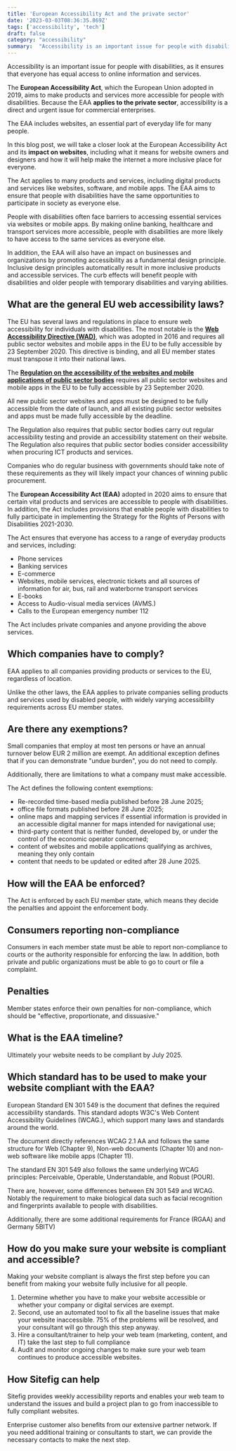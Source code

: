 ```yaml
---
title: 'European Accessibility Act and the private sector'
date: '2023-03-03T08:36:35.869Z'
tags: ['accessibility', 'tech']
draft: false
category: "accessibility"
summary:  "Accessibility is an important issue for people with disabilities, as it ensures that everyone has equal access to online information and services. The European Accessibility Act, which the European Union adopted in 2019, aims to make products and services more accessible for people with disabilities, Because the EAA applies to the private sector, accessibility is a direct and urgent issue for commercial enterprises."
---
```

Accessibility is an important issue for people with disabilities, as it ensures that everyone has equal access to online information and services.

The **European Accessibility Act**, which the European Union adopted in 2019, aims to make products and services more accessible for people with disabilities. Because the EAA **applies to the private sector**, accessibility is a direct and urgent issue for commercial enterprises.

The EAA includes websites, an essential part of everyday life for many people.

In this blog post, we will take a closer look at the European Accessibility Act and its **impact on websites**, including what it means for website owners and designers and how it will help make the internet a more inclusive place for everyone.

The Act applies to many products and services, including digital products and services like websites, software, and mobile apps. The EAA aims to ensure that people with disabilities have the same opportunities to participate in society as everyone else.

People with disabilities often face barriers to accessing essential services via websites or mobile apps. By making online banking, healthcare and transport services more accessible, people with disabilities are more likely to have access to the same services as everyone else.

In addition, the EAA will also have an impact on businesses and organizations by promoting accessibility as a fundamental design principle. Inclusive design principles automatically result in more inclusive products and accessible services. The curb effects will benefit people with disabilities and older people with temporary disabilities and varying abilities.

What are the general EU web accessibility laws?
-------------------------------------------------------------------------------------------------------

The EU has several laws and regulations in place to ensure web accessibility for individuals with disabilities. The most notable is the **[Web Accessibility Directive (WAD)](https://eur-lex.europa.eu/eli/dir/2016/2102/oj)**, which was adopted in 2016 and requires all public sector websites and mobile apps in the EU to be fully accessible by 23 September 2020. This directive is binding, and all EU member states must transpose it into their national laws.

The **[Regulation on the accessibility of the websites and mobile applications of public sector bodies](https://eur-lex.europa.eu/EN/legal-content/summary/accessibility-of-public-sector-websites-and-mobile-apps.html)** requires all public sector websites and mobile apps in the EU to be fully accessible by 23 September 2020.

All new public sector websites and apps must be designed to be fully accessible from the date of launch, and all existing public sector websites and apps must be made fully accessible by the deadline.

The Regulation also requires that public sector bodies carry out regular accessibility testing and provide an accessibility statement on their website. The Regulation also requires that public sector bodies consider accessibility when procuring ICT products and services.

Companies who do regular business with governments should take note of these requirements as they will likely impact your chances of winning public procurement.

The **European Accessibility Act (EAA)** adopted in 2020 aims to ensure that certain vital products and services are accessible to people with disabilities. In addition, the Act includes provisions that enable people with disabilities to fully participate in implementing the Strategy for the Rights of Persons with Disabilities 2021-2030.

The Act ensures that everyone has access to a range of everyday products and services, including:

*   Phone services
*   Banking services
*   E-commerce
*   Websites, mobile services, electronic tickets and all sources of information for air, bus, rail and waterborne transport services
*   E-books
*   Access to Audio-visual media services (AVMS.)
*   Calls to the European emergency number 112

The Act includes private companies and anyone providing the above services.

Which companies have to comply?
-----------------------------------------------------------------------

EAA applies to all companies providing products or services to the EU, regardless of location.

Unlike the other laws, the EAA applies to private companies selling products and services used by disabled people, with widely varying accessibility requirements across EU member states.

## Are there any exemptions?

Small companies that employ at most ten persons or have an annual turnover below EUR 2 million are exempt. An additional exception defines that if you can demonstrate "undue burden", you do not need to comply.

Additionally, there are limitations to what a company must make accessible.

The Act defines the following content exemptions:

*   Re-recorded time-based media published before 28 June 2025;
*   office file formats published before 28 June 2025;
*   online maps and mapping services if essential information is provided in an accessible digital manner for maps intended for navigational use;
*   third-party content that is neither funded, developed by, or under the control of the economic operator concerned;
*   content of websites and mobile applications qualifying as archives, meaning they only contain
*   content that needs to be updated or edited after 28 June 2025.

How will the EAA be enforced?
-------------------------------------------------------------------

The Act is enforced by each EU member state, which means they decide the penalties and appoint the enforcement body.

## Consumers reporting non-compliance

Consumers in each member state must be able to report non-compliance to courts or the authority responsible for enforcing the law. In addition, both private and public organizations must be able to go to court or file a complaint.

## Penalties

Member states enforce their own penalties for non-compliance, which should be "effective, proportionate, and dissuasive."

What is the EAA timeline?
-----------------------------------------------------------

Ultimately your website needs to be compliant by July 2025.

Which standard has to be used to make your website compliant with the EAA?
-------------------------------------------------------------------------------------------------------------------------------------------------------------

European Standard EN 301 549 is the document that defines the required accessibility standards. This standard adopts W3C's Web Content Accessibility Guidelines (WCAG.), which support many laws and standards around the world.

The document directly references WCAG 2.1 AA and follows the same structure for Web (Chapter 9), Non-web documents (Chapter 10) and non-web software like mobile apps (Chapter 11).

The standard EN 301 549 also follows the same underlying WCAG principles: Perceivable, Operable, Understandable, and Robust (POUR).

There are, however, some differences between EN 301 549 and WCAG. Notably the requirement to make biological data such as facial recognition and fingerprints available to people with disabilities.

Additionally, there are some additional requirements for France (RGAA) and Germany 5BITV)

How do you make sure your website is compliant and accessible?
-------------------------------------------------------------------------------------------------------------------------------------

Making your website compliant is always the first step before you can benefit from making your website fully inclusive for all people.

1.  Determine whether you have to make your website accessible or whether your company or digital services are exempt.
2.  Second, use an automated tool to fix all the baseline issues that make your website inaccessible. 75% of the problems will be resolved, and your consultant will go through this step anyway.
3.  Hire a consultant/trainer to help your web team (marketing, content, and IT) take the last step to full compliance
4.  Audit and monitor ongoing changes to make sure your web team continues to produce accessible websites.

How Sitefig can help
-----------------------------------------------

Sitefig provides weekly accessibility reports and enables your web team to understand the issues and build a project plan to go from inaccessible to fully compliant websites.

Enterprise customer also benefits from our extensive partner network. If you need additional training or consultants to start, we can provide the necessary contacts to make the next step.
